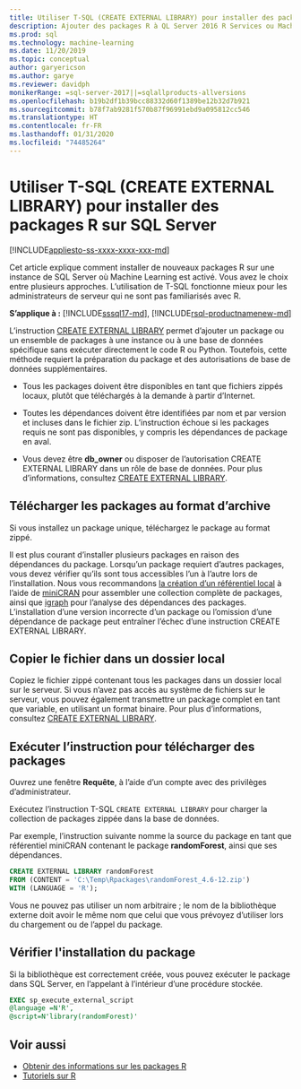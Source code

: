 ```yaml
---
title: Utiliser T-SQL (CREATE EXTERNAL LIBRARY) pour installer des packages R
description: Ajouter des packages R à QL Server 2016 R Services ou Machine Learning Services SQL Server (dans la base de données).
ms.prod: sql
ms.technology: machine-learning
ms.date: 11/20/2019
ms.topic: conceptual
author: garyericson
ms.author: garye
ms.reviewer: davidph
monikerRange: =sql-server-2017||=sqlallproducts-allversions
ms.openlocfilehash: b19b2df1b39bcc88332d60f1389be12b32d7b921
ms.sourcegitcommit: b78f7ab9281f570b87f96991ebd9a095812cc546
ms.translationtype: HT
ms.contentlocale: fr-FR
ms.lasthandoff: 01/31/2020
ms.locfileid: "74485264"
---
```

# <a name="use-t-sql-create-external-library-to-install-r-packages-on-sql-server"></a>Utiliser T-SQL (CREATE EXTERNAL LIBRARY) pour installer des packages R sur SQL Server
[!INCLUDE[appliesto-ss-xxxx-xxxx-xxx-md](../../includes/appliesto-ss-xxxx-xxxx-xxx-md.md)]

Cet article explique comment installer de nouveaux packages R sur une instance de SQL Server où Machine Learning est activé. Vous avez le choix entre plusieurs approches. L’utilisation de T-SQL fonctionne mieux pour les administrateurs de serveur qui ne sont pas familiarisés avec R.

**S’applique à :** [!INCLUDE[sssql17-md](../../includes/sssql17-md.md)], [!INCLUDE[rsql-productnamenew-md](../../includes/rsql-productnamenew-md.md)]

L’instruction [CREATE EXTERNAL LIBRARY](https://docs.microsoft.com/sql/t-sql/statements/create-external-library-transact-sql) permet d’ajouter un package ou un ensemble de packages à une instance ou à une base de données spécifique sans exécuter directement le code R ou Python. Toutefois, cette méthode requiert la préparation du package et des autorisations de base de données supplémentaires.

+ Tous les packages doivent être disponibles en tant que fichiers zippés locaux, plutôt que téléchargés à la demande à partir d’Internet.

+ Toutes les dépendances doivent être identifiées par nom et par version et incluses dans le fichier zip. L’instruction échoue si les packages requis ne sont pas disponibles, y compris les dépendances de package en aval. 

+ Vous devez être **db_owner** ou disposer de l’autorisation CREATE EXTERNAL LIBRARY dans un rôle de base de données. Pour plus d’informations, consultez [CREATE EXTERNAL LIBRARY](https://docs.microsoft.com/sql/t-sql/statements/create-external-library-transact-sql).

## <a name="download-packages-in-archive-format"></a>Télécharger les packages au format d’archive

Si vous installez un package unique, téléchargez le package au format zippé.

Il est plus courant d’installer plusieurs packages en raison des dépendances du package. Lorsqu’un package requiert d’autres packages, vous devez vérifier qu’ils sont tous accessibles l’un à l’autre lors de l’installation. Nous vous recommandons [la création d’un référentiel local](create-a-local-package-repository-using-minicran.md) à l’aide de [miniCRAN](https://andrie.github.io/miniCRAN/) pour assembler une collection complète de packages, ainsi que [igraph](https://igraph.org/r/) pour l’analyse des dépendances des packages. L’installation d’une version incorrecte d’un package ou l’omission d’une dépendance de package peut entraîner l’échec d’une instruction CREATE EXTERNAL LIBRARY. 

## <a name="copy-the-file-to-a-local-folder"></a>Copier le fichier dans un dossier local

Copiez le fichier zippé contenant tous les packages dans un dossier local sur le serveur. Si vous n’avez pas accès au système de fichiers sur le serveur, vous pouvez également transmettre un package complet en tant que variable, en utilisant un format binaire. Pour plus d’informations, consultez [CREATE EXTERNAL LIBRARY](../../t-sql/statements/create-external-library-transact-sql.md).

## <a name="run-the-statement-to-upload-packages"></a>Exécuter l’instruction pour télécharger des packages

Ouvrez une fenêtre **Requête**, à l’aide d’un compte avec des privilèges d’administrateur.

Exécutez l’instruction T-SQL `CREATE EXTERNAL LIBRARY` pour charger la collection de packages zippée dans la base de données.

Par exemple, l’instruction suivante nomme la source du package en tant que référentiel miniCRAN contenant le package **randomForest**, ainsi que ses dépendances. 

```sql
CREATE EXTERNAL LIBRARY randomForest
FROM (CONTENT = 'C:\Temp\Rpackages\randomForest_4.6-12.zip')
WITH (LANGUAGE = 'R');
```

Vous ne pouvez pas utiliser un nom arbitraire ; le nom de la bibliothèque externe doit avoir le même nom que celui que vous prévoyez d’utiliser lors du chargement ou de l’appel du package.

## <a name="verify-package-installation"></a>Vérifier l'installation du package

Si la bibliothèque est correctement créée, vous pouvez exécuter le package dans SQL Server, en l’appelant à l’intérieur d’une procédure stockée.
    
```sql
EXEC sp_execute_external_script
@language =N'R',
@script=N'library(randomForest)'
```

## <a name="see-also"></a>Voir aussi

+ [Obtenir des informations sur les packages R](r-package-information.md)
+ [Tutoriels sur R](../tutorials/sql-server-r-tutorials.md)